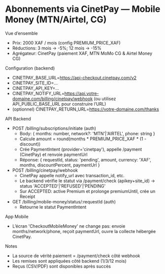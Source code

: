 # Abonnements via CinetPay — Mobile Money (MTN/Airtel, CG)

Vue d’ensemble
- Prix: 2000 XAF / mois (config PREMIUM_PRICE_XAF)
- Réductions: 3 mois → -5%; 12 mois → -15%
- Agrégateur: CinetPay (paiement XAF, MTN MoMo CG & Airtel Money CG)

Configuration (backend)
- CINETPAY_BASE_URL=https://api-checkout.cinetpay.com/v2
- CINETPAY_SITE_ID=...
- CINETPAY_API_KEY=...
- CINETPAY_NOTIFY_URL=https://api.votre-domaine.com/billing/cinetpay/webhook (ou utilisez API_PUBLIC_BASE_URL pour construire l’URL)
- (optionnel) CINETPAY_RETURN_URL=https://votre-domaine.com/thanks

API Backend
- POST /billing/subscriptions/initiate (auth)
  - Body: { months: number, network?: 'MTN'|'AIRTEL', phone: string }
  - Calcule amount = round(months * PREMIUM_PRICE_XAF * (1 - discount))
  - Crée PaymentIntent (provider='cinetpay'), appelle /payment (CinetPay) et renvoie paymentUrl
  - Réponse: { requestId, status: 'pending', amount, currency: 'XAF', months, discountPercent, paymentUrl }
- POST /billing/cinetpay/webhook
  - CinetPay appelle notify_url avec transaction_id, etc.
  - Le backend vérifie le statut via /payment/check (apikey+site_id) → status 'ACCEPTED'|'REFUSED'|'PENDING'
  - Sur ACCEPTED: active Premium et prolonge premiumUntil, crée un Receipt
- GET /billing/mobile-money/status/:requestId (auth)
  - Retourne le statut PaymentIntent

App Mobile
- L’écran 'CheckoutMobileMoney' ne change pas: envoie months/network/phone, reçoit paymentUrl, ouvre la collecte hébergée CinetPay.

Notes
- La source de vérité paiement = /payment/check côté webhook
- Les remises sont appliquées côté backend (1/3/12 mois)
- Reçus (CSV/PDF) sont disponibles après succès

